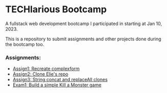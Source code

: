 # TECHlarious Bootcamp

A fullstack web development bootcamp I participated in starting at Jan 10, 2023.

This is a repository to submit assignments and other projects done during the bootcamp too.

### Assignments:

- [Assign1: Recreate complexform](./assign1/)
- [Assign2: Clone Elie's repo](./assign2/)
- [Assign3: String concat and replaceAll clones](./assign3/)
- [Exam1: Build a simple Kill a Monster game](./exam1/)